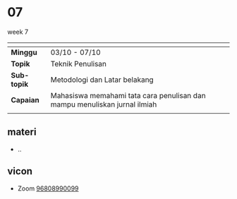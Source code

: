 # 07
week 7

<span> | <span>
:- | :-
**Minggu** | 03/10 - 07/10
**Topik** | Teknik Penulisan
**Sub-topik** | Metodologi dan Latar belakang
**Capaian** | Mahasiswa memahami tata cara penulisan dan mampu menuliskan jurnal ilmiah
||


## materi
+ ..


## vicon
+ Zoom [96808990099](https://itb-ac-id.zoom.us/j/96808990099?pwd=aUdLdys0dG5EbGxKRmJtanlJM2pRdz09)